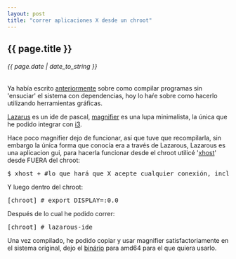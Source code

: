```yaml
---
layout: post
title: "correr aplicaciones X desde un chroot"
---
```


## {{ page.title }}
###### {{ page.date | date_to_string }}

Ya había escrito [anteriormente](http://javier.io/blog/es/2011/11/09/compilar-software-sin-ensuciar-el-sistema.html) sobre como compilar programas sin 'ensuciar' el sistema con dependencias, hoy lo haŕe sobre como hacerlo utilizando herramientas gráficas.

[Lazarus](http://www.lazarus.freepascal.org/) es un ide de pascal, [magnifier](http://magnifier.sourceforge.net/) es una lupa minimalista, la única que he podido integrar con [i3](http://javier.io/blog/es/2010/06/16/i3-ebf3.html).

Hace poco magnifier dejo de funcionar, así que tuve que recompilarla, sin embargo la única forma que conocía era a través de Lazarous, Lazarous es una aplicacion gui, para hacerla funcionar desde el chroot utilicé '[xhost](http://linux.about.com/library/cmd/blcmdl_xhost.htm)' desde FUERA del chroot:

<pre class="sh_sh">
$ xhost + #lo que hará que X acepte cualquier conexión, incluyendo la del chroot
</pre>

Y luego dentro del chroot:

<pre class="sh_sh">
[chroot] # export DISPLAY=:0.0
</pre>

Después de lo cual he podido correr:

<pre class="sh_sh">
[chroot] # lazarous-ide
</pre>

Una vez compilado, he podido copiar y usar magnifier satisfactoriamente en el sistema original, dejo el [binário](http://f.javier.io/rep/s/magnifier.bin) para amd64 para el que quiera usarlo.
